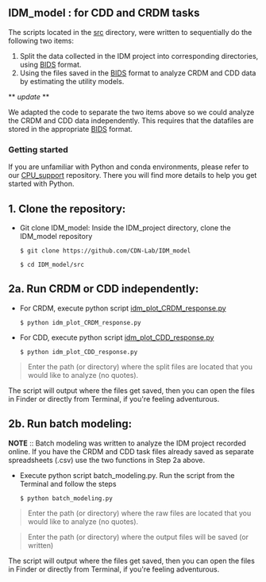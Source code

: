 ## IDM_model : for CDD and CRDM tasks

The scripts located in the [src](src) directory, were written to sequentially do the following two items: 
1. Split the data collected in the IDM project into corresponding directories, using [BIDS](https://bids.neuroimaging.io/) format.
2. Using the files saved in the [BIDS](https://bids.neuroimaging.io/) format to analyze CRDM and CDD data by estimating the utility models. 

** *update* **

We adapted the code to separate the two items above so we could analyze the CRDM and CDD data independently. This requires that the datafiles are stored in the appropriate [BIDS](https://bids.neuroimaging.io/) format.

### Getting started

If you are unfamiliar with Python and conda environments, please refer to our [CPU_support](https://github.com/CDN-Lab/CPU_support) repository. There you will find more details to help you get started with Python.

## 1. Clone the repository:

- Git clone IDM_model: Inside the IDM_project directory, clone the IDM_model repository 

    `$ git clone https://github.com/CDN-Lab/IDM_model `

    `$ cd IDM_model/src`

## 2a. Run CRDM or CDD independently:

- For CRDM, execute python script [idm_plot_CRDM_response.py](src/idm_plot_CRDM_response.py)

    `$ python idm_plot_CRDM_response.py`

- For CDD, execute python script [idm_plot_CDD_response.py](src/idm_plot_CDD_response.py)

    `$ python idm_plot_CDD_response.py`

> Enter the path (or directory) where the split files are located that you would like to analyze (no quotes).  

The script will output where the files get saved, then you can open the files in Finder or directly from Terminal, if you're feeling adventurous. 

## 2b. Run batch modeling:

**NOTE** :: Batch modeling was written to analyze the IDM project recorded online. If you have the CRDM and CDD task files already saved as separate spreadsheets (.csv) use the two functions in Step 2a above.

- Execute python script batch_modeling.py. Run the script from the Terminal and follow the steps 

    `$ python batch_modeling.py`

> Enter the path (or directory) where the raw files are located that you would like to analyze (no quotes).  

> Enter the path (or directory) where the output files will be saved (or written) 

The script will output where the files get saved, then you can open the files in Finder or directly from Terminal, if you're feeling adventurous. 

 

